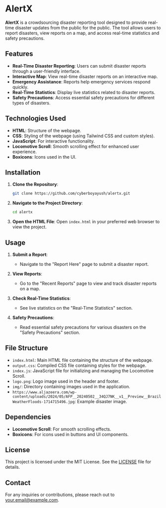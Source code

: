 # AlertX

**AlertX** is a crowdsourcing disaster reporting tool designed to provide real-time disaster updates from the public for the public. The tool allows users to report disasters, view reports on a map, and access real-time statistics and safety precautions.

## Features

- **Real-Time Disaster Reporting**: Users can submit disaster reports through a user-friendly interface.
- **Interactive Map**: View real-time disaster reports on an interactive map.
- **Emergency Assistance**: Reports help emergency services respond quickly.
- **Real-Time Statistics**: Display live statistics related to disaster reports.
- **Safety Precautions**: Access essential safety precautions for different types of disasters.

## Technologies Used

- **HTML**: Structure of the webpage.
- **CSS**: Styling of the webpage (using Tailwind CSS and custom styles).
- **JavaScript**: For interactive functionality.
- **Locomotive Scroll**: Smooth scrolling effect for enhanced user experience.
- **Boxicons**: Icons used in the UI.

## Installation

1. **Clone the Repository**:
    ```bash
    git clone https://github.com/cyberboyayush/alertx.git
    ```

2. **Navigate to the Project Directory**:
    ```bash
    cd alertx
    ```

3. **Open the HTML File**:
    Open `index.html` in your preferred web browser to view the project.

## Usage

1. **Submit a Report**:
   - Navigate to the "Report Here" page to submit a disaster report.

2. **View Reports**:
   - Go to the "Recent Reports" page to view and track disaster reports on a map.

3. **Check Real-Time Statistics**:
   - See live statistics on the "Real-Time Statistics" section.

4. **Safety Precautions**:
   - Read essential safety precautions for various disasters on the "Safety Precautions" section.

## File Structure

- `index.html`: Main HTML file containing the structure of the webpage.
- `output.css`: Compiled CSS file containing styles for the webpage.
- `index.js`: JavaScript file for initializing and managing the Locomotive Scroll.
- `logo.png`: Logo image used in the header and footer.
- `img/`: Directory containing images used in the application.
- `https://www.aljazeera.com/wp-content/uploads/2024/05/AFP__20240502__34QJ7NK__v1__Preview__BrazilWeatherFloods-1714715496.jpg`: Example disaster image.

## Dependencies

- **Locomotive Scroll**: For smooth scrolling effects.
- **Boxicons**: For icons used in buttons and UI components.

## License

This project is licensed under the MIT License. See the [LICENSE](LICENSE) file for details.

## Contact

For any inquiries or contributions, please reach out to [your.email@example.com](mailto:cseayushsharma@gmail.com).
